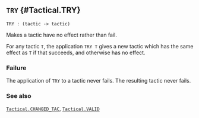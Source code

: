 ## `TRY` {#Tactical.TRY}


```
TRY : (tactic -> tactic)
```



Makes a tactic have no effect rather than fail.


For any tactic `T`, the application `TRY T` gives a new tactic
which has the same effect as `T` if that succeeds, and otherwise has
no effect.

### Failure

The application of `TRY` to a tactic never fails. The resulting
tactic never fails.

### See also

[`Tactical.CHANGED_TAC`](#Tactical.CHANGED_TAC), [`Tactical.VALID`](#Tactical.VALID)

